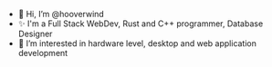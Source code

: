 - 👋 Hi, I’m @hooverwind
- ✨ I'm a Full Stack WebDev, Rust and C++ programmer, Database Designer
- 👀 I’m interested in hardware level, desktop and web application development
